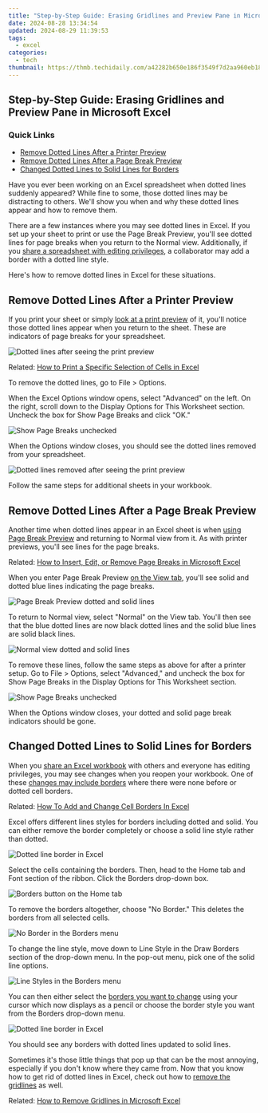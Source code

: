 ```yaml
---
title: "Step-by-Step Guide: Erasing Gridlines and Preview Pane in Microsoft Excel"
date: 2024-08-28 13:34:54
updated: 2024-08-29 11:39:53
tags:
  - excel
categories:
  - tech
thumbnail: https://thmb.techidaily.com/a42282b650e186f3549f7d2aa960eb18debb612fb2fb6b24d9d6255bb836b3c7.JPG
---
```


## Step-by-Step Guide: Erasing Gridlines and Preview Pane in Microsoft Excel

### Quick Links

* [Remove Dotted Lines After a Printer Preview](https://facebook-video-content.techidaily.com/updated-in-2024-stream-like-a-pro-fb-live-tips-2023/)
* [Remove Dotted Lines After a Page Break Preview](https://youtube-zero.techidaily.com/024-approved-cut-to-perfection-a-detailed-guide-on-youtube-short-video-making/)
* [Changed Dotted Lines to Solid Lines for Borders](https://facebook-video-recording.techidaily.com/new-in-2024-unlocking-videos-on-fb-with-2023-mobile-utility/)

 Have you ever been working on an Excel spreadsheet when dotted lines suddenly appeared? While fine to some, those dotted lines may be distracting to others. We'll show you when and why these dotted lines appear and how to remove them.

 There are a few instances where you may see dotted lines in Excel. If you set up your sheet to print or use the Page Break Preview, you'll see dotted lines for page breaks when you return to the Normal view. Additionally, if you [share a spreadsheet with editing privileges](https://vimeo-videos.techidaily.com/innovating-content-creation-vimeo-edition/), a collaborator may add a border with a dotted line style.

 Here's how to remove dotted lines in Excel for these situations.

##  Remove Dotted Lines After a Printer Preview

 If you print your sheet or simply [look at a print preview](https://some-guidance.techidaily.com/updated-tuning-into-emotion-background-melodies-in-film/) of it, you'll notice those dotted lines appear when you return to the sheet. These are indicators of page breaks for your spreadsheet.

![Dotted lines after seeing the print preview](https://static1.howtogeekimages.com/wordpress/wp-content/uploads/2022/09/PrinterLines-ExcelRemoveDottedLines.png) 

Related: [How to Print a Specific Selection of Cells in Excel](https://some-guidance.techidaily.com/updated-tuning-into-emotion-background-melodies-in-film/) 

 To remove the dotted lines, go to File > Options.

 When the Excel Options window opens, select "Advanced" on the left. On the right, scroll down to the Display Options for This Worksheet section. Uncheck the box for Show Page Breaks and click "OK."

![Show Page Breaks unchecked](https://static1.howtogeekimages.com/wordpress/wp-content/uploads/2022/09/UncheckShowBreaks-ExcelRemoveDottedLines.png) 

 When the Options window closes, you should see the dotted lines removed from your spreadsheet.

![Dotted lines removed after seeing the print preview](https://static1.howtogeekimages.com/wordpress/wp-content/uploads/2022/09/PrinterNoLines-ExcelRemoveDottedLines.png) 

 Follow the same steps for additional sheets in your workbook.

##  Remove Dotted Lines After a Page Break Preview

 Another time when dotted lines appear in an Excel sheet is when [using Page Break Preview](https://screen-video-capture.techidaily.com/2024-approved-advanced-techniques-in-xbox-gaming-recording-setup/) and returning to Normal view from it. As with printer previews, you'll see lines for the page breaks.

Related: [How to Insert, Edit, or Remove Page Breaks in Microsoft Excel](https://screen-video-capture.techidaily.com/2024-approved-advanced-techniques-in-xbox-gaming-recording-setup/) 

 When you enter Page Break Preview [on the View tab](https://fox-blue.techidaily.com/2024-approved-deep-investigation-into-ustream-and-its-competitors/), you'll see solid and dotted blue lines indicating the page breaks.

![Page Break Preview dotted and solid lines](https://static1.howtogeekimages.com/wordpress/wp-content/uploads/2022/09/PageBreakLines-ExcelRemoveDottedLines.png) 

 To return to Normal view, select "Normal" on the View tab. You'll then see that the blue dotted lines are now black dotted lines and the solid blue lines are solid black lines.

![Normal view dotted and solid lines](https://static1.howtogeekimages.com/wordpress/wp-content/uploads/2022/09/NormalLines-ExcelRemoveDottedLines.png) 

 To remove these lines, follow the same steps as above for after a printer setup. Go to File > Options, select "Advanced," and uncheck the box for Show Page Breaks in the Display Options for This Worksheet section.

![Show Page Breaks unchecked](https://static1.howtogeekimages.com/wordpress/wp-content/uploads/2022/09/UncheckShowBreaks-ExcelRemoveDottedLines.png) 

 When the Options window closes, your dotted and solid page break indicators should be gone.

##  Changed Dotted Lines to Solid Lines for Borders

 When you [share an Excel workbook](https://instagram-video-files.techidaily.com/2024-approved-a-step-by-step-approach-for-flawless-instagrams/) with others and everyone has editing privileges, you may see changes when you reopen your workbook. One of these [changes may include borders](https://activate-lock.techidaily.com/in-2024-3-effective-ways-to-unlock-icloud-account-without-password-on-apple-iphone-14-by-drfone-ios/) where there were none before or dotted cell borders.

Related: [How To Add and Change Cell Borders In Excel](https://activate-lock.techidaily.com/in-2024-3-effective-ways-to-unlock-icloud-account-without-password-on-apple-iphone-14-by-drfone-ios/) 

 Excel offers different lines styles for borders including dotted and solid. You can either remove the border completely or choose a solid line style rather than dotted.

![Dotted line border in Excel](https://static1.howtogeekimages.com/wordpress/wp-content/uploads/2022/09/DottedBorder-ExcelRemoveDottedLines.png) 

 Select the cells containing the borders. Then, head to the Home tab and Font section of the ribbon. Click the Borders drop-down box.

![Borders button on the Home tab](https://static1.howtogeekimages.com/wordpress/wp-content/uploads/2022/09/HomeBorders-ExcelRemoveDottedLines.png) 

 To remove the borders altogether, choose "No Border." This deletes the borders from all selected cells.

![No Border in the Borders menu](https://static1.howtogeekimages.com/wordpress/wp-content/uploads/2022/09/NoBorder-ExcelRemoveDottedLines.png) 

 To change the line style, move down to Line Style in the Draw Borders section of the drop-down menu. In the pop-out menu, pick one of the solid line options.

![Line Styles in the Borders menu](https://static1.howtogeekimages.com/wordpress/wp-content/uploads/2022/09/LineStyle-ExcelRemoveDottedLines.png) 

 You can then either select the [borders you want to change](https://android-frp.techidaily.com/in-2024-full-guide-to-bypass-samsung-galaxy-m34-frp-by-drfone-android/) using your cursor which now displays as a pencil or choose the border style you want from the Borders drop-down menu.

![Dotted line border in Excel](https://static1.howtogeekimages.com/wordpress/wp-content/uploads/2022/09/DottedBorder-ExcelRemoveDottedLines.png) 

 You should see any borders with dotted lines updated to solid lines.

 Sometimes it's those little things that pop up that can be the most annoying, especially if you don't know where they came from. Now that you know how to get rid of dotted lines in Excel, check out how to [remove the gridlines](https://driver-download.techidaily.com/easy-guide-to-installing-amd-radeon-hd-7700-graphics-card-driver-updates/) as well.

Related: [How to Remove Gridlines in Microsoft Excel](https://driver-download.techidaily.com/easy-guide-to-installing-amd-radeon-hd-7700-graphics-card-driver-updates/)

<ins class="adsbygoogle"
     style="display:block"
     data-ad-format="autorelaxed"
     data-ad-client="ca-pub-7571918770474297"
     data-ad-slot="1223367746"></ins>



<ins class="adsbygoogle"
     style="display:block"
     data-ad-client="ca-pub-7571918770474297"
     data-ad-slot="8358498916"
     data-ad-format="auto"
     data-full-width-responsive="true"></ins>
